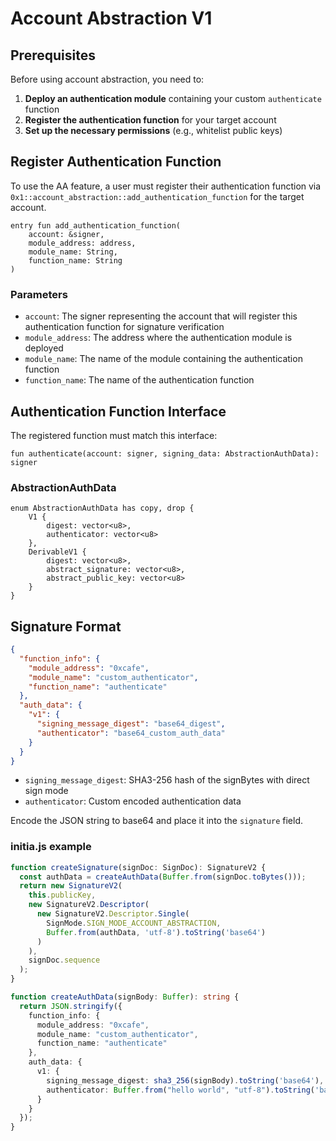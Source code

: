 # Account Abstraction V1

## Prerequisites

Before using account abstraction, you need to:

1. **Deploy an authentication module** containing your custom `authenticate` function
2. **Register the authentication function** for your target account
3. **Set up the necessary permissions** (e.g., whitelist public keys)

## Register Authentication Function

To use the AA feature, a user must register their authentication function via `0x1::account_abstraction::add_authentication_function` for the target account.

```move
entry fun add_authentication_function(
    account: &signer,
    module_address: address,
    module_name: String,
    function_name: String
)
```

### Parameters

* `account`: The signer representing the account that will register this authentication function for signature verification
* `module_address`: The address where the authentication module is deployed
* `module_name`: The name of the module containing the authentication function
* `function_name`: The name of the authentication function

## Authentication Function Interface

The registered function must match this interface:

```move
fun authenticate(account: signer, signing_data: AbstractionAuthData): signer
```

### AbstractionAuthData

```move
enum AbstractionAuthData has copy, drop {
    V1 {
        digest: vector<u8>,
        authenticator: vector<u8>
    },
    DerivableV1 {
        digest: vector<u8>,
        abstract_signature: vector<u8>,
        abstract_public_key: vector<u8>
    }
}
```

## Signature Format

```json
{
  "function_info": {
    "module_address": "0xcafe",
    "module_name": "custom_authenticator",
    "function_name": "authenticate"
  },
  "auth_data": {
    "v1": {
      "signing_message_digest": "base64_digest",
      "authenticator": "base64_custom_auth_data"
    }
  }
}
```

* `signing_message_digest`: SHA3-256 hash of the signBytes with direct sign mode
* `authenticator`: Custom encoded authentication data

Encode the JSON string to base64 and place it into the `signature` field.

### initia.js example

```ts
function createSignature(signDoc: SignDoc): SignatureV2 {
  const authData = createAuthData(Buffer.from(signDoc.toBytes()));
  return new SignatureV2(
    this.publicKey,
    new SignatureV2.Descriptor(
      new SignatureV2.Descriptor.Single(
        SignMode.SIGN_MODE_ACCOUNT_ABSTRACTION,
        Buffer.from(authData, 'utf-8').toString('base64')
      )
    ),
    signDoc.sequence
  );
}

function createAuthData(signBody: Buffer): string {
  return JSON.stringify({
    function_info: {
      module_address: "0xcafe",
      module_name: "custom_authenticator",
      function_name: "authenticate"
    },
    auth_data: {
      v1: {
        signing_message_digest: sha3_256(signBody).toString('base64'),
        authenticator: Buffer.from("hello world", "utf-8").toString('base64')
      }
    }
  });
}
```

